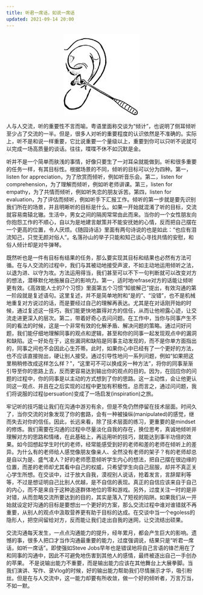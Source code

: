 ```yaml
---
title: 听君一席话，如说一席话
updated: 2021-09-14 20:00
---
```


<p align="center">
<img src="/images/listening.jpeg" alt="listening" width="200"/>
</p>

人与人交流，听的重要性不言而喻。粤语里面称交谈为“倾计”，也说明了侧耳倾听至少占了交流的一半。但是，很多人对听的重要程度的认识依然是不准确的。实际上，听不是和说一样重要，它比说重要一个量级以上，重要到你可以只听不说就可以完成一场高质量的谈话。往往，喋喋不休不如沉默是金。

听并不是一个简单而肤浅的事情，好像只要生了一对耳朵就能做到。听和很多重要的任务一样，有其目标性。根据场景的不同，倾听的目标可以分为四种。第一，listen for appreciation，为了欣赏而倾听，例如听音乐会。第二，listen for comprehension，为了理解而倾听，例如听老师讲课。第三，listen for empathy，为了共情而倾听，例如听失恋的朋友诉苦。第四，listen for evaluation，为了评估而倾听，例如听手下汇报工作。倾听的第一步就是要先识别我们所在的场景，并且明晰听的目标是什么。如果一开始就混淆了听的目标，交流就容易南辕北辙。生活中，男女之间的隔阂常常由此而来。当你的一个女性朋友向你抱怨工作的不顺心，自以为是地建言献策并不能安抚她的心情，反而把自己摆在一个更高的位置，令人厌烦。《随园诗话》里面有两句诗说的也是如此：“也应有泪流知己，只觉无颜对俗人”。名落孙山的举子只能和知己谈心寻找共情的安慰，和俗人倾计却是对牛弹琴。

既然听也是一件有目标有结果的任务，那么要实现其目标和结果也必然有方法可循。在与人交流的过程中，我们与其被动地接受声波，不如主动地运用倾听之法，以退为进、以守为攻。方法运用得当，我们甚至可以不下一句判断就可以改变对方的想法，潜移默化地施展自己的影响力。第一，适时地refrase对方的话能让倾听更有效。《高效能人士的7个习惯》里面第五个习惯“知彼解己”提出，有效沟通的第一阶段就是复述语句。这里复述，并不是简单地附和“是的”、“没错”，也不是机械地重复对方说过的话，而是要经过自己的理解再表达。尤其是在对话刚开始的时候，通过复述这一技巧，我们能更快地赢得对方的信任，从而让他袒露心迹，让交流走进更深入的层次。第二，带着好奇心去问问题。在工作中，当你与同事产生不同的看法的时候，这是一个非常有效的化解矛盾、解决问题的策略。通过问好问题，我们能仔细地理解同事的观点和逻辑，甚至和你的同事一起发现观点中的漏洞和缺陷。这一好处在于，这些漏洞和缺陷是同事主动发现的，而不是你单方面指出的，同事之间也不会因此心生芥蒂。此时，如果你心中已经有了一个更好的方法，也不应该直接抛出，硬让别人接受。通过引导性地问一系列问题，例如“如果把这里稍稍修改成这样怎么样？”，“这里可不可以换成另一种方法”，将你的同事渐渐引导至你的思路上去，反而更容易达到输出你的观点的目的。因为，在回应你的问题的过程中，你的同事是以主动的方式想到了你的思路。这一主动性，会让他更认同这一观点、并且在之后实现的过程中更加有积极性。总而言之，通过问问题，我们将说服的过程(persuation)变成了一场启发(inspiration)之旅。

牢记听的技巧能让我们在沟通中游刃有余，但是不免仍然停留在技术层面。时间久了，当你交流的对象发现了你的套路，会有一种被操纵(manipulated)的感觉，继而失去对你的信任。因此，长远来看，除了技术层面的练习，更重要的是mindset的修炼。我们需要在沟通的过程中尽量淡化自我的存在，换位思考，真诚地倾听并理解对方的思路和情绪，在此基础上，再运用听的技巧，就能达到事半功倍的效果。如今回想起学生时代的老师，经常能感受到好的老师和差的老师在倾听上的差异。为什么有的老师给人感觉像朋友像亲人、全然没有老师的架子？有的老师却总是自以为是、盛气凌人？好的老师愿意倾听学生内心的想法，把自己摆在很边缘的位置，而差的老师却尤其看中自己的权威，只希望学生向自己屈服，却并不真正关心学生所想。在交谈中，过于放大自我，漠视别人说话，抢着发言，言辞犀利等等，不过是想证明自己比别人优越，是不自信的表现。真正的自信应该来自于自己的内心，而不是来自于这种追逐群体地位的零和游戏。另外，过度关注一时的是非对错，从而忽略交流所要达到的目的，其实是落入了短视的陷阱。如果我们从一开始就设定好沟通的目标是要想出一个更好的方案，那么交流过程中谁对谁错就不再重要，从别人的观点中汲取营养更有助于目标的达成。在交谈中当一个egoless的隐形人，把空间留给对方，反而能让我们走出自我的迷网，让交流结出硕果。

交流沟通每天发生，一点点沟通能力的提升，经年累月，都会产生巨大的影响。遗憾的事，很多人把口才当作沟通最重要的能力，过度强调说，结果只是“听君一席话，如听一席话”。即使强如Steve Jobs早年也是错误地将自己言语的锋芒用在了和同事的沟通中，因此不可避免地伤害到其他人的感情，最终被逐出自己一手创办的苹果。
不是说输出能力不重要，而是输出能力应该在其他舞台上大展拳脚。当我们演讲、写作、录Vlog的时候，好的输出能力帮助我们尽情展示才华，吸引粉丝。但是在与人交流中，这一能力却要有所收敛，做一个好的倾听者，万言万当，不如一默。

